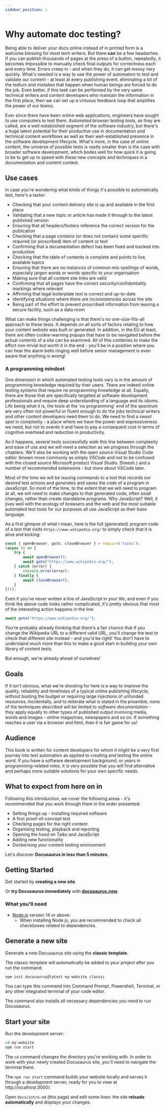 ```yaml
---
sidebar_position: 1
---
```


# Why automate doc testing?

Being able to deliver your docs online instead of in printed form is a welcome blessing for most tech writers. But there **can** be a few headaches.  If you can publish thousands of pages at the press of a button, repeatedly, it becomes impossible to manually check final outputs for correctness each and every time. Errors creep in - and when they do, it can get messy very quickly. What's needed is a way to use the power of automation to test and validate our content - at least at every publishing event, eliminating a lot of the tedium and mistakes that happen when human beings are forced to do the job. Even better, if this task can be performed by the very same technical writers and content developers who maintain the information in the first place, then we can set up a virtuous feedback loop that amplifies the power of our teams.

Ever since there have been online web applications, engineers have sought to use computers to test them. *Automated browser testing tools*, as they are called, are a well-established segment of the software industry, but there's a huge latent potential for their productive use in documentation and technical content workflows as well as their well-established presence in the software development lifecycle. What's more, in the case of online content, the universe of possible tests is vastly smaller than is the case with broader software development, which bodes well for how quick it is going to be to get up to speed with these new concepts and techniques in a documentation and content context.
## Use cases

In case you're wondering what kinds of things it's possible to automatically test, here's a taster:

- Checking that your content delivery site is up and available in the first place
- Validating that a new topic or article has made it through to the latest published version
- Ensuring that all headers/footers reference the correct version for the publication
- Checking that a page contains (or does not contain) some specific required (or proscribed) item of content or text
- Confirming that a documentation defect has been fixed and tracked into production
- Checking that the table of contents is complete and points to live, available topics
- Ensuring that there are no instances of common mis-spellings of words, especially jargon words or words specific to your organisation
- Making sure that all content site links are valid
- Confirming that all pages have the correct security/confidentiality markings where relevant
- Affirming that legal boilerplate text is correct and up-to-date
- Identifying situations where there are inconsistencies across the site
- Being part of the effort to prevent proscribed information from leaving a secure facility, such as a data room

What can make things challenging is that there's no one-size-fits-all approach to these tests. It depends on all sorts of factors relating to how your content website was built or generated. In addition, in the EU at least, there are often cookie-warning popups that have to be navigated before the actual contents of a site can be examined. All of this combines to make the effort non-trivial but worth it in the end - you'll be in a position where you can hear the alarm bells ringing well before senior management is even aware that anything is wrong!

### A programming mindset
One dimension in which automated testing tools vary is in the amount of programming knowledge required by their users. There are indeed online testing systems that require no programming knowledge at all. Equally, there are those that are specifically targeted at software development professionals and require deep understanding of a language and its idioms. Life being what it is, the tools at the 'no programming' end of the spectrum are very often not powerful or fluent enough to do the jobs technical writers and other content developers need them to do. We need to find a *sweet spot* in complexity - a place where we have the power and expressiveness we need, but not to overdo it and have to pay a consequent cost in terms of cognitive overhead and reduction in productivity.

As it happens, several tools successfully walk this line between complexity and ease of use and we will meet a selection as we progress through the chapters. We'll also be working with the open source Visual Studio Code editor (known more commonly as simply *VSCode* and not to be confused with the closed source Microsoft product *Visual Studio*. Sheesh.) and a number of recommended extensions - but more about VSCode later.

Most of the time we will be issuing commands to a tool that records our desired test actions and *generates* and saves the code of a program in JavaScript. So most of the time, to the extent that we will need to program at all, we will need to make changes to that generated code, often small changes, rather than create standalone programs. Why JavaScript? Well, it jives well with the ecology of browsers and the web and the most suitable automated test tools for our purposes all use JavaScript as their base language. 

As a first glimpse of what I mean, here is the full (generated) program code of a test that visits `https://www.wikipedia.org/` to simply check that it is alive and kicking:

```JavaScript
const { openBrowser, goto, closeBrowser } = require('taiko');
(async () => {
    try {
        await openBrowser();
        await goto("https://www.wikipedia.org/");
    } catch (error) {
        console.error(error);
    } finally {
        await closeBrowser();
    }
})();
```
Even if you've never written a line of JavaScript in your life, and even if you think the above code looks rather complicated, it's pretty obvious that most of the interesting action happens in the line 

```JavaScript
await goto("https://www.wikipedia.org/");
```
You're probably already thinking that there's a fair chance that if you change the Wikipedia URL to a different valid URL, you'll change the test to check that different site instead - and you'd be right! You don't have to understand much more than this to make a good start in building your own library of content tests.

But enough, we're already ahead of ourselves!
## Goals
If it isn't obvious, what we're shooting for here is a way to improve the quality, reliability and timeliness of a typical online publishing lifecycle, without busting the budget or requiring large injections of unfunded resources. Incidentally, and to reiterate what is stated in the preamble, none of the techniques described will be limited to *software documentation* - they apply equally to other types of published output involving media, words and images - online magazines, newspapers and so on. If something reaches a user via a browser and html, then it is fair game for us!

## Audience
This book is written for content developers for whom it might be a very first journey into test automation as applied to creating and testing the online word. If you have a software development background, or years in programming-related roles, it is very possible that you will find alternative and perhaps more suitable solutions for your own specific needs. 

## What to expect from here on in

Following this introduction, we cover the following areas - it's recommended that you work through them in the order presented:

- Setting things up - installing required software
- A first proof-of-concept test
- Checking pages for the right content
- Organising testing, playback and reporting
- Opening the hood on Taiko and JavaScript
- Adding new functionality
- Dockerising your content testing environment

Let's discover **Docusaurus in less than 5 minutes**.

## Getting Started

Get started by **creating a new site**.

Or **try Docusaurus immediately** with **[docusaurus.new](https://docusaurus.new)**.

### What you'll need

- [Node.js](https://nodejs.org/en/download/) version 14 or above:
  - When installing Node.js, you are recommended to check all checkboxes related to dependencies.

## Generate a new site

Generate a new Docusaurus site using the **classic template**.

The classic template will automatically be added to your project after you run the command:

```bash
npm init docusaurus@latest my-website classic
```

You can type this command into Command Prompt, Powershell, Terminal, or any other integrated terminal of your code editor.

The command also installs all necessary dependencies you need to run Docusaurus.

## Start your site

Run the development server:

```bash
cd my-website
npm run start
```

The `cd` command changes the directory you're working with. In order to work with your newly created Docusaurus site, you'll need to navigate the terminal there.

The `npm run start` command builds your website locally and serves it through a development server, ready for you to view at http://localhost:3000/.

Open `docs/intro.md` (this page) and edit some lines: the site **reloads automatically** and displays your changes.
